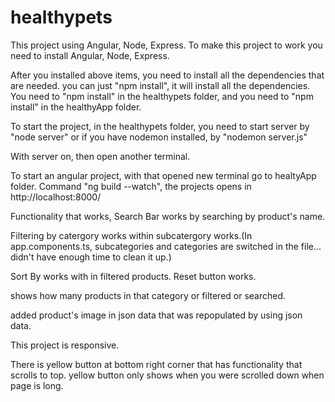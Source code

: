 # healthypets
This project using Angular, Node, Express.
To make this project to work you need to install Angular, Node, Express.

After you installed above items, you need to install all the dependencies that are needed.
you can just "npm install", it will install all the dependencies.
You need to "npm install" in the healthypets folder, and you need to "npm install" in the healthyApp folder.

To start the project,
in the healthypets folder, you need to start server by "node server" or if you have nodemon installed, by "nodemon server.js"

With server on, then open another terminal.

To start an angular project, with that opened new terminal go to healtyApp folder. Command "ng build --watch",
the projects opens in http://localhost:8000/



Functionality that works,
Search Bar works by searching by product's name.

Filtering by catergory works within subcatergory works.(In app.components.ts, subcategories and categories are switched in the file... didn't have enough time to clean it up.)

Sort By works with in filtered products. Reset button works.

shows how many products in that category or filtered or searched.

added product's image in json data that was repopulated by using json data.

This project is responsive.

There is yellow button at bottom right corner that has functionality that scrolls to top. yellow button only shows when you were scrolled down when page is long.
